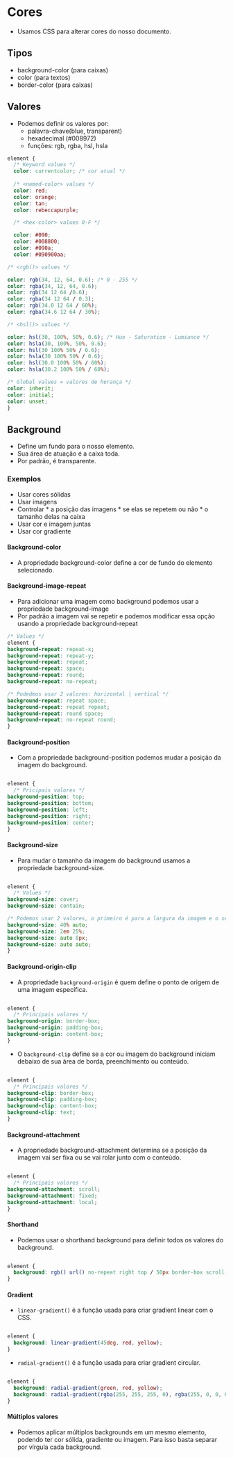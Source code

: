 # Cores

* Usamos CSS para alterar cores do nosso documento.

## Tipos

* background-color (para caixas)
* color (para textos)
* border-color (para caixas)

## Valores

* Podemos definir os valores por:
    - palavra-chave(blue, transparent)
    - hexadecimal (#008972)
    - funções: rgb, rgba, hsl, hsla

```css
element {
  /* Keyword values */
  color: currentcolor; /* cor atual */
  
  /* <named-color> values */
  color: red;
  color: orange;
  color: tan;
  color: rebeccapurple;

  /* <hex-color> values 0-F */

  color: #090;
  color: #008800;
  color: #090a;
  color: #090900aa;

/* <rgb()> values */

color: rgb(34, 12, 64, 0.6); /* 0 - 255 */
color: rgba(34, 12, 64, 0.6);
color: rgb(34 12 64 /0.6);
color: rgba(34 12 64 / 0.3);
color: rgb(34.0 12 64 / 60%);
color: rgba(34.6 12 64 / 30%);

/* <hsl()> values */

color: hsl(30, 100%, 50%, 0.6); /* Hue - Saturation - Lumiance */
color: hsla(30, 100%, 50%, 0.6);
color: hsl(30 100% 50% / 0.6);
color: hsla(30 100% 50% / 0.6);
color: hsl(30.0 100% 50% / 60%);
color: hsla(30.2 100% 50% / 60%);

/* Global values = valores de herança */
color: inherit;
color: initial;
color: unset;
}
```

## Background

- Define um fundo para o nosso elemento.
- Sua área de atuação é a caixa toda.
- Por padrão, é transparente.

### Exemplos

- Usar cores sólidas
- Usar imagens
- Controlar
      * a posição das imagens
      * se elas se repetem ou não
      * o tamanho delas na caixa
- Usar cor e imagem juntas
- Usar cor gradiente

#### Background-color

* A propriedade background-color define a cor de fundo do elemento selecionado.

#### Background-image-repeat

* Para adicionar uma imagem como background podemos usar a propriedade background-image
* Por padrão a imagem vai se repetir e podemos modificar essa opção usando a propriedade background-repeat

```css
/* Values */
element {
background-repeat: repeat-x;
background-repeat: repeat-y;
background-repeat: repeat;
background-repeat: space;
background-repeat: round;
background-repeat: no-repeat;

/* Podedmos usar 2 valores: horizontal | vertical */
background-repeat: repeat space;
background-repeat: repeat repeat;
background-repeat: round space;
background-repeat: no-repeat round;
}
```

#### Background-position

* Com a propriedade background-position podemos mudar a posição da imagem do background.

```css

element {
  /* Pricipais valores */
background-position: top;
background-position: bottom;
background-position: left;
background-position: right;
background-position: center;
}

```

#### Background-size

* Para mudar o tamanho da imagem do background usamos a propriedade background-size.

```css

element {
  /* Values */
background-size: cover;
background-size: contain;

/* Podemos usar 2 valores, o primeiro é para a largura da imagem e o segundo é para a altura */
background-size: 40% auto;
background-size: 2em 25%;
background-size: auto 8px;
background-size: auto auto;
}

```

#### Background-origin-clip

* A propriedade `background-origin` é quem define o ponto de origem de uma imagem específica.

```css

element {
  /* Principais valores */
background-origin: border-box;
background-origin: padding-box;
background-origin: content-box;
}

```

* O `background-clip`
define se a cor ou imagem do background iniciam debaixo de sua área de borda, preenchimento ou conteúdo.

```css

element {
  /* Principais valores */
background-clip: border-box;
background-clip: padding-box;
background-clip: content-box;
background-clip: text;
}

```

#### Background-attachment

* A propriedade background-attachment determina se a posição da imagem vai ser fixa ou se vai rolar junto com o conteúdo.

```css

element {
  /* Principais valores */
background-attachment: scroll;
background-attachment: fixed;
background-attachment: local;
}

```

#### Shorthand

* Podemos usar o shorthand background para definir todos os valores do background.

```css

element {
  background: rgb() url() no-repeat right top / 50px border-box scroll;
}

```

#### Gradient

* `linear-gradient()` é a função usada para criar gradient linear com o CSS.

```css

element {
  background: linear-gradient(45deg, red, yellow);
}

```
* `radial-gradient()` é a função usada para criar gradient circular.

```css

element {
  background: radial-gradient(green, red, yellow);
  background: radial-gradient(rgba(255, 255, 255, 0), rgba(255, 0, 0, 0.2))
}

```

#### Múltiplos valores

* Podemos aplicar múltiplos backgrounds em um mesmo elemento, podendo ter cor sólida, gradiente ou imagem. Para isso basta separar por vírgula cada background.